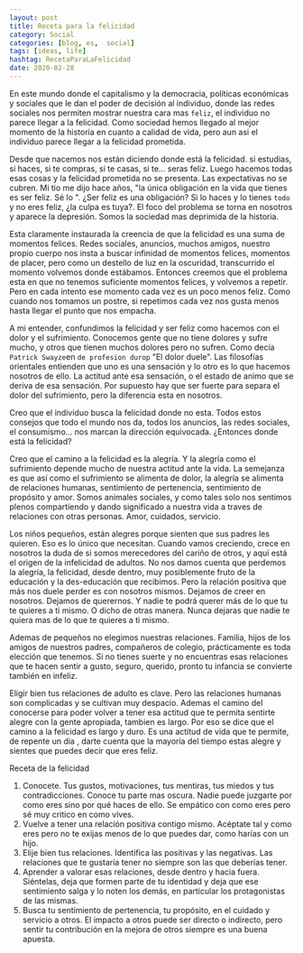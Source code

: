 ```yaml
---
layout: post
title: Receta para la felicidad
category: Social
categories: [blog, es,  social]
tags: [ideas, life]
hashtag: RecetaParaLaFelicidad
date: 2020-02-28
---
```


En este mundo donde el capitalismo y la democracia, políticas económicas y sociales que le dan el poder de decisión al individuo, donde las redes sociales nos permiten mostrar nuestra cara mas `feliz`, el individuo no parece llegar a la felicidad.  Como sociedad hemos llegado al mejor momento de la historia en cuanto a calidad de vida, pero aun asi el individuo parece llegar a la felicidad prometida.

Desde que nacemos nos están diciendo donde está la felicidad. si estudias, si haces, si te compras, si te casas, si te... seras feliz. Luego hacemos todas esas cosas y la felicidad prometida no se presenta. Las expectativas no se cubren. Mi tio me dijo hace años, "la única obligación en la vida que tienes es ser feliz. Sé lo ". ¿Ser feliz es una obligación?  Si lo haces y lo tienes `todo` y no eres feliz, ¿la culpa es tuya?. El foco del problema se torna en nosotros y aparece la depresión. Somos la sociedad mas deprimida de la historia.

Esta claramente instaurada la creencia de que la felicidad es una suma de momentos felices. Redes sociales, anuncios, muchos amigos, nuestro propio cuerpo nos insta a buscar infinidad de momentos felices, momentos de placer, pero como un destello de luz en la oscuridad, transcurrido el momento volvemos donde estábamos. Entonces creemos que el problema esta en que no tenemos suficiente momentos felices, y volvemos a repetir. Pero en cada intento ese momento cada vez es un poco menos feliz. Como cuando nos tomamos un postre, si repetimos cada vez nos gusta menos hasta llegar el punto que nos empacha.

A mi entender, confundimos la felicidad y ser feliz como hacemos con el dolor y el sufrimiento. Conocemos gente que no tiene dolores y sufre mucho, y otros que tienen muchos dolores pero no sufren. Como decía `Patrick Swayze`en `de profesion durop` "El dolor duele".
Las filosofías orientales entienden que uno es una sensación y lo otro es lo que hacemos nosotros de ello. La actitud ante esa sensación, o el estado de animo que se deriva de esa sensación. Por supuesto hay que ser fuerte para separa el dolor del sufrimiento, pero la diferencia esta en nosotros.

Creo que el individuo busca la felicidad donde no esta. Todos estos consejos que todo el mundo nos da, todos los anuncios, las redes sociales, el consumismo... nos marcan la dirección equivocada. ¿Entonces donde está la felicidad?

Creo que el camino a la felicidad es la alegría. Y la alegría como el sufrimiento depende mucho de nuestra actitud ante la vida.
La semejanza es que así como el sufrimiento se alimenta de dolor, la alegría se alimenta de relaciones humanas, sentimiento de pertenencia, sentimiento de propósito y amor. Somos animales sociales, y como tales solo nos sentimos plenos compartiendo y dando significado a nuestra vida a traves de relaciones con otras personas. Amor, cuidados, servicio.

Los niños pequeños, están alegres porque sienten que sus padres les quieren. Eso es lo único que necesitan. Cuando vamos creciendo, crece en nosotros la duda de si somos merecedores del cariño de otros, y aquí está el origen de la infelicidad de adultos. No nos damos cuenta que perdemos la alegría, la felicidad, desde dentro, muy posiblemente fruto de la educación y la des-educación que recibimos. Pero la relación positiva que más nos duele perder es con nosotros mismos. Dejamos de creer en nosotros. Dejamos de querernos. Y nadie te podrá querer más de lo que tu te quieres a ti mismo. O dicho de otras manera. Nunca dejaras que nadie te quiera mas de lo que te quieres a ti mismo.

Ademas de pequeños no elegimos nuestras relaciones. Familia, hijos de los amigos de nuestros padres, compañeros de colegio, prácticamente es toda elección que tenemos. Si no tienes suerte y no encuentras esas relaciones que te hacen sentir a gusto, seguro, querido, pronto tu infancia se convierte también en infeliz.

Eligir bien tus relaciones de adulto es clave. Pero las relaciones humanas son complicadas y se cultivan muy despacio. Ademas el camino del conocerse para poder volver a tener esa actitud que te permita sentirte alegre con la gente apropiada, tambien es largo. Por eso se dice que el camino a la felicidad es largo y duro. Es una actitud de vida que te permite, de repente un dia , darte cuenta que la mayoría del tiempo estas alegre y sientes que puedes decir que eres feliz.

Receta de la felicidad

1. Conocete. Tus gustos, motivaciones, tus mentiras, tus miedos y tus contradicciones. Conoce tu parte mas oscura. Nadie puede juzgarte por como eres sino por qué haces de ello. Se empático con como eres pero sé muy critico en como vives.
1. Vuelve a tener una relación positiva contigo mismo. Acéptate tal y como eres pero no te exijas menos de lo que puedes dar, como harías con un hijo.
1. Elije bien tus relaciones. Identifica las positivas y las negativas. Las relaciones que te gustaría tener no siempre son las que deberías tener.
1. Aprender a valorar esas relaciones, desde dentro y hacia fuera. Siéntelas, deja que formen parte de tu identidad y deja que ese sentimiento salga y lo noten los demás, en particular los protagonistas de las mismas.
1. Busca tu sentimiento de pertenencia, tu propósito, en el cuidado y servicio a otros. El impacto a otros puede ser directo o indirecto, pero sentir tu contribución en la mejora de otros siempre es una buena apuesta.

